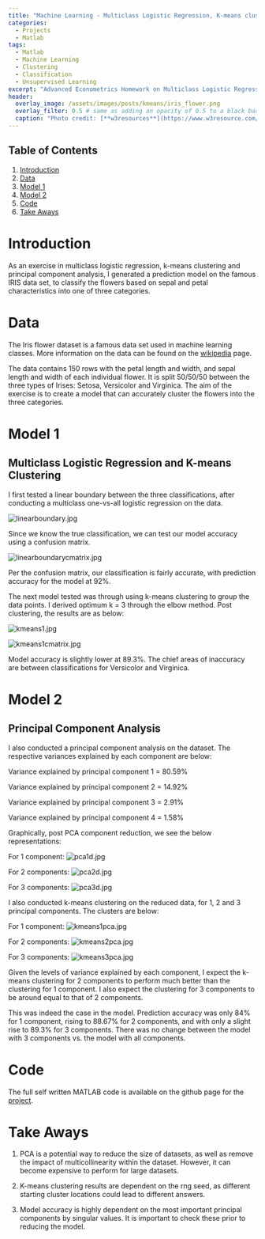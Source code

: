 ```yaml
---
title: "Machine Learning - Multiclass Logistic Regression, K-means clustering and Principal Component Analysis"
categories:
  - Projects
  - Matlab
tags:
  - Matlab
  - Machine Learning
  - Clustering
  - Classification
  - Unsupervised Learning
excerpt: "Advanced Econometrics Homework on Multiclass Logistic Regression, K-means clustering and Principal Component Analysis" 
header:
  overlay_image: /assets/images/posts/kmeans/iris_flower.png
  overlay_filter: 0.5 # same as adding an opacity of 0.5 to a black background
  caption: "Photo credit: [**w3resources**](https://www.w3resource.com/machine-learning/scikit-learn/iris/index.php)"
---
```


## Table of Contents
1. [Introduction](#introduction)
2. [Data](#data)
3. [Model 1](#model-1)
4. [Model 2](#model-2)
5. [Code](#code)
6. [Take Aways](#take-aways)

# Introduction

As an exercise in multiclass logistic regression, k-means clustering and principal component analysis, I generated a prediction model on the famous IRIS data set, to classify the flowers based on sepal and petal characteristics into one of three categories. 

# Data

The Iris flower dataset is a famous data set used in machine learning classes. More information on the data can be found on the [wikipedia](https://en.wikipedia.org/wiki/Iris_flower_data_set) page.

The data contains 150 rows with the petal length and width, and sepal length and width of each individual flower. It is split 50/50/50 between the three types of Irises: Setosa, Versicolor and Virginica. The aim of the exercise is to create a model that can accurately cluster the flowers into the three categories.

# Model 1

## Multiclass Logistic Regression and K-means Clustering

I first tested a linear boundary between the three classifications, after conducting a multiclass one-vs-all logistic regression on the data.

![linearboundary.jpg](/assets/images/posts/kmeans/linearboundary.jpg)

Since we know the true classification, we can test our model accuracy using a confusion matrix.

![linearboundarycmatrix.jpg](/assets/images/posts/kmeans/linearboundarycmatrix.jpg)

Per the confusion matrix, our classification is fairly accurate, with prediction accuracy for the model at 92%. 

The next model tested was through using k-means clustering to group the data points. I derived optimum k = 3 through the elbow method. Post clustering, the results are as below:

![kmeans1.jpg](/assets/images/posts/kmeans/kmeans1.jpg)

![kmeans1cmatrix.jpg](/assets/images/posts/kmeans/kmeans1cmatrix.jpg)

Model accuracy is slightly lower at 89.3%. The chief areas of inaccuracy are between classifications for Versicolor and Virginica.

# Model 2

## Principal Component Analysis

I also conducted a principal component analysis on the dataset. The respective variances explained by each component are below:

Variance explained by principal component 1 = 80.59%

Variance explained by principal component 2 = 14.92%

Variance explained by principal component 3 = 2.91%

Variance explained by principal component 4 = 1.58%

Graphically, post PCA component reduction, we see the below representations:

For 1 component:
![pca1d.jpg](/assets/images/posts/kmeans/pca1d.jpg)

For 2 components:
![pca2d.jpg](/assets/images/posts/kmeans/pca2d.jpg)

For 3 components:
![pca3d.jpg](/assets/images/posts/kmeans/pca3d.jpg)

I also conducted k-means clustering on the reduced data, for 1, 2 and 3 principal components. The clusters are below:

For 1 component:
![kmeans1pca.jpg](/assets/images/posts/kmeans/kmeans1pca.jpg)

For 2 components:
![kmeans2pca.jpg](/assets/images/posts/kmeans/kmeans2pca.jpg)

For 3 components:
![kmeans3pca.jpg](/assets/images/posts/kmeans/kmeans3pca.jpg)

Given the levels of variance explained by each component, I expect the k-means clustering for 2 components to perform much better than the clustering for 1 component. I also expect the clustering for 3 components to be around equal to that of 2 components. 

This was indeed the case in the model. Prediction accuracy was only 84% for 1 component, rising to 88.67% for 2 components, and with only a slight rise to 89.3% for 3 components. There was no change between the model with 3 components vs. the model with all components. 

# Code

The full self written MATLAB code is available on the github page for the [project](https://github.com/Jwangjy/kmeans).

# Take Aways

1. PCA is a potential way to reduce the size of datasets, as well as remove the impact of multicollinearity within the dataset. However, it can become expensive to perform for large datasets.

2. K-means clustering results are dependent on the rng seed, as different starting cluster locations could lead to different answers. 

3. Model accuracy is highly dependent on the most important principal components by singular values. It is important to check these prior to reducing the model.